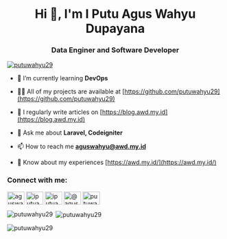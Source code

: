 <h1 align="center">Hi 👋, I'm I Putu Agus Wahyu Dupayana</h1>
<h3 align="center">Data Enginer and Software Developer</h3>

<p align="left"> <a href="https://github.com/ryo-ma/github-profile-trophy"><img src="https://github-profile-trophy.vercel.app/?username=putuwahyu29&theme=dracula" alt="putuwahyu29" /></a> </p>

- 🌱 I’m currently learning **DevOps**

- 👨‍💻 All of my projects are available at [https://github.com/putuwahyu29](https://github.com/putuwahyu29)

- 📝 I regularly write articles on [https://blog.awd.my.id](https://blog.awd.my.id)

- 💬 Ask me about **Laravel, Codeigniter**

- 📫 How to reach me **aguswahyu@awd.my.id**

- 📄 Know about my experiences [https://awd.my.id/](https://awd.my.id/)


<h3 align="left">Connect with me:</h3>
<p align="left">
<a href="https://dev.to/aguswahyu29" target="blank"><img align="center" src="https://raw.githubusercontent.com/rahuldkjain/github-profile-readme-generator/master/src/images/icons/Social/devto.svg" alt="aguswahyu29" height="30" width="40" /></a>
<a href="https://linkedin.com/in/iputuaguswahyud" target="blank"><img align="center" src="https://raw.githubusercontent.com/rahuldkjain/github-profile-readme-generator/master/src/images/icons/Social/linked-in-alt.svg" alt="iputuaguswahyud" height="30" width="40" /></a>
<a href="https://kaggle.com/iputuaguswahyud" target="blank"><img align="center" src="https://raw.githubusercontent.com/rahuldkjain/github-profile-readme-generator/master/src/images/icons/Social/kaggle.svg" alt="iputuaguswahyud" height="30" width="40" /></a>
<a href="https://medium.com/@aguswahyu29" target="blank"><img align="center" src="https://raw.githubusercontent.com/rahuldkjain/github-profile-readme-generator/master/src/images/icons/Social/medium.svg" alt="@aguswahyu29" height="30" width="40" /></a>
<a href="https://www.youtube.com/c/putuwahyu" target="blank"><img align="center" src="https://raw.githubusercontent.com/rahuldkjain/github-profile-readme-generator/master/src/images/icons/Social/youtube.svg" alt="putuwahyu" height="30" width="40" /></a>


<p><img align="left" src="https://github-readme-stats.vercel.app/api/top-langs?username=putuwahyu29&show_icons=true&theme=nightowl&locale=en&layout=compact" alt="putuwahyu29" /></p>

<p>&nbsp;<img align="center" src="https://github-readme-stats.vercel.app/api?username=putuwahyu29&show_icons=true&theme=nightowl&locale=en" alt="putuwahyu29" /></p>

<p><img align="center" src="https://github-readme-streak-stats.herokuapp.com/?user=putuwahyu29&" alt="putuwahyu29" /></p>
